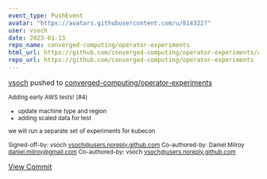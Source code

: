 ```yaml
---
event_type: PushEvent
avatar: "https://avatars.githubusercontent.com/u/814322?"
user: vsoch
date: 2023-01-13
repo_name: converged-computing/operator-experiments
html_url: https://github.com/converged-computing/operator-experiments/commit/26ccb1bd268e1da6eb7c44aaa1fa2cade41da8e7
repo_url: https://github.com/converged-computing/operator-experiments
---
```


<a href='https://github.com/vsoch' target='_blank'>vsoch</a> pushed to <a href='https://github.com/converged-computing/operator-experiments' target='_blank'>converged-computing/operator-experiments</a>

<small>Adding early AWS tests! (#4)

* update machine type and region
* adding scaled data for test

we will run a separate set of experiments for kubecon

Signed-off-by: vsoch <vsoch@users.noreply.github.com>
Co-authored-by: Daniel Milroy <daniel.milroy@gmail.com>
Co-authored-by: vsoch <vsoch@users.noreply.github.com></small>

<a href='https://github.com/converged-computing/operator-experiments/commit/26ccb1bd268e1da6eb7c44aaa1fa2cade41da8e7' target='_blank'>View Commit</a>